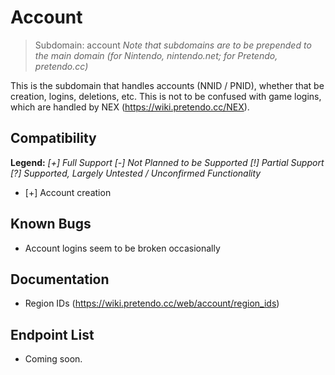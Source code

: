 <!-- TITLE: Account -->
<!-- SUBTITLE: Information on the Account System for Pretendo Network -->

# Account
> Subdomain: account
> *Note that subdomains are to be prepended to the main domain (for Nintendo, nintendo.net; for Pretendo, pretendo.cc)*

This is the subdomain that handles accounts (NNID / PNID), whether that be creation, logins, deletions, etc. This is not to be confused with game logins, which are handled by NEX (https://wiki.pretendo.cc/NEX).

## Compatibility
**Legend:**
*[+] Full Support
[-] Not Planned to be Supported
[!] Partial Support
[?] Supported, Largely Untested / Unconfirmed Functionality*

* [+] Account creation

## Known Bugs
* Account logins seem to be broken occasionally

## Documentation
* Region IDs (https://wiki.pretendo.cc/web/account/region_ids)
## Endpoint List
* Coming soon.